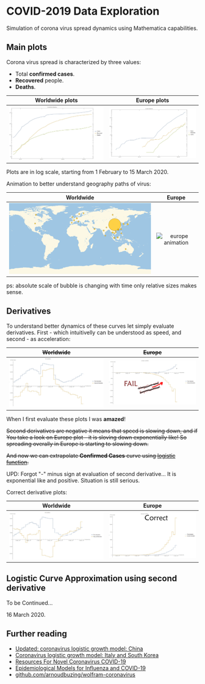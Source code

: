 # COVID-2019 Data Exploration

Simulation of corona virus spread dynamics using Mathematica capabilities.

## Main plots

Corona virus spread is characterized by three values:

- Total __confirmed cases__.
- __Recovered__ people.
- __Deaths__.

| Worldwide plots | Europe plots |
|:-----:|:-----:|
|![worldwide log plot](worldwide_log_plot.png) |![europe log plot](europe_log_plot.png) |

Plots are in log scale, starting from 1 February to 15 March 2020.

Animation to better understand geography paths of virus:

| Worldwide | Europe |
|:-----:|:-----:|
|![worldwide animation](epidemy_bubble.gif) |![europe animation](epidemy_bubble_europe.gif) |

ps: absolute scale of bubble is changing with time only relative sizes makes sense.

## Derivatives

To understand better dynamics of these curves let simply evaluate derivatives. First - which intuitivelly can be understood as speed, and second - as acceleration:

| <del>Worldwide</del> | <del>Europe</del> |
|:-----:|:-----:|
|![worldwide animation](worldwide_derivatives_plot.png) |![europe animation](europe_derivatives_plot.png) |

When I first evaluate these plots I was __amazed__!

<del>Second derivatives are negative it means that speed is slowing down, and if You take a look on Europe plot - it is sloving down exponentially like! So spreading overally in Europe is starting to slowing down.</del>

<del>And now we can extrapolate __Confirmed Cases__ curve using [logistic function](https://en.wikipedia.org/wiki/Logistic_function).</del>

UPD: Forgot "-" minus sign at evaluation of second derivative... 
It is exponential like and positive. Situation is still serious.

Correct derivative plots:

| Worldwide | Europe |
|:-----:|:-----:|
|![worldwide animation](worldwide_derivatives_plot_correct.png) |![europe animation](europe_derivatives_plot_correct.png) |

## Logistic Curve Approximation using second derivative

To be Continued...

16 March 2020.

## Further reading
- [Updated: coronavirus logistic growth model: China](https://community.wolfram.com/groups/-/m/t/1890271)
- [Coronavirus logistic growth model: Italy and South Korea](https://community.wolfram.com/groups/-/m/t/1887823)
- [Resources For Novel Coronavirus COVID-19](https://community.wolfram.com/groups/-/m/t/1872608)
- [Epidemiological Models for Influenza and COVID-19](https://community.wolfram.com/groups/-/m/t/1896178)
- [github.com/arnoudbuzing/wolfram-coronavirus](https://github.com/arnoudbuzing/wolfram-coronavirus)
